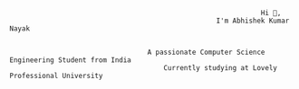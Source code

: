                                                                   Hi 👋,
                                                       I'm Abhishek Kumar Nayak


                                      A passionate Computer Science Engineering Student from India
                                          Currently studying at Lovely Professional University
